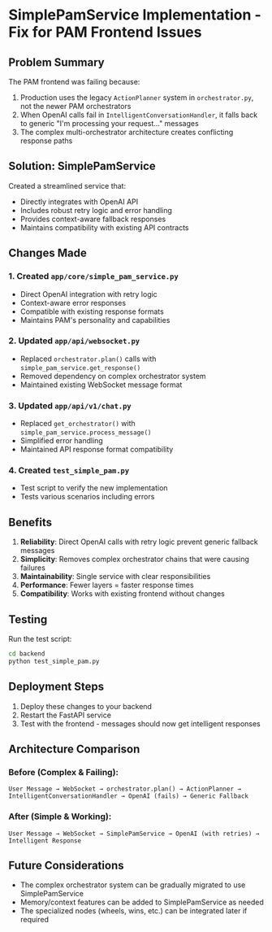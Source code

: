 # SimplePamService Implementation - Fix for PAM Frontend Issues

## Problem Summary

The PAM frontend was failing because:
1. Production uses the legacy `ActionPlanner` system in `orchestrator.py`, not the newer PAM orchestrators
2. When OpenAI calls fail in `IntelligentConversationHandler`, it falls back to generic "I'm processing your request..." messages
3. The complex multi-orchestrator architecture creates conflicting response paths

## Solution: SimplePamService

Created a streamlined service that:
- Directly integrates with OpenAI API
- Includes robust retry logic and error handling
- Provides context-aware fallback responses
- Maintains compatibility with existing API contracts

## Changes Made

### 1. Created `app/core/simple_pam_service.py`
- Direct OpenAI integration with retry logic
- Context-aware error responses
- Compatible with existing response formats
- Maintains PAM's personality and capabilities

### 2. Updated `app/api/websocket.py`
- Replaced `orchestrator.plan()` calls with `simple_pam_service.get_response()`
- Removed dependency on complex orchestrator system
- Maintained existing WebSocket message format

### 3. Updated `app/api/v1/chat.py`
- Replaced `get_orchestrator()` with `simple_pam_service.process_message()`
- Simplified error handling
- Maintained API response format compatibility

### 4. Created `test_simple_pam.py`
- Test script to verify the new implementation
- Tests various scenarios including errors

## Benefits

1. **Reliability**: Direct OpenAI calls with retry logic prevent generic fallback messages
2. **Simplicity**: Removes complex orchestrator chains that were causing failures
3. **Maintainability**: Single service with clear responsibilities
4. **Performance**: Fewer layers = faster response times
5. **Compatibility**: Works with existing frontend without changes

## Testing

Run the test script:
```bash
cd backend
python test_simple_pam.py
```

## Deployment Steps

1. Deploy these changes to your backend
2. Restart the FastAPI service
3. Test with the frontend - messages should now get intelligent responses

## Architecture Comparison

### Before (Complex & Failing):
```
User Message → WebSocket → orchestrator.plan() → ActionPlanner → 
IntelligentConversationHandler → OpenAI (fails) → Generic Fallback
```

### After (Simple & Working):
```
User Message → WebSocket → SimplePamService → OpenAI (with retries) → 
Intelligent Response
```

## Future Considerations

- The complex orchestrator system can be gradually migrated to use SimplePamService
- Memory/context features can be added to SimplePamService as needed
- The specialized nodes (wheels, wins, etc.) can be integrated later if required